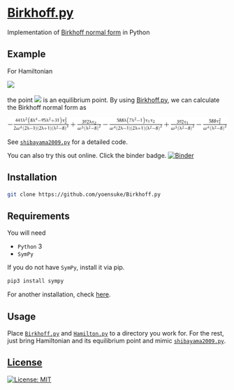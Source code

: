 # [Birkhoff.py](https://github.com/yonesuke/Birkhoff.py)

Implementation of [Birkhoff normal form](https://encyclopediaofmath.org/wiki/Birkhoff_normal_form) in 
Python

## Example

For Hamiltonian

<img src="https://latex.codecogs.com/gif.latex?H=\frac{1}{4}p_{r}^{2}+\frac{\omega^{2}}{4r^{2}}+\frac{\alpha+2}{4\alpha}p_{z}^{2}-\frac{1}{2\alpha r}-\frac{2}{\sqrt{r^{2}+z^{2}}},"/>

the point <img src="https://latex.codecogs.com/gif.latex?(p_r,p_z,r,z)=(0,0,\omega^{2}\alpha/(4\alpha+1),0)"/> is an equilibrium point.
By using [Birkhoff.py](https://github.com/yonesuke/Birkhoff.py), we can calculate the Birkhoff normal form as

![Birkhoff normal form](figure/shibayama2009.png)

See [`shibayama2009.py`](shibayama2009.py) for a detailed code.

You can also try this out online. Click the binder badge.
[![Binder](https://mybinder.org/badge_logo.svg)](https://mybinder.org/v2/gh/yonesuke/Birkhoff.py/HEAD?filepath=shibayama2009.ipynb)

## Installation
```bash
git clone https://github.com/yoensuke/Birkhoff.py
```

## Requirements

You will need
 * `Python` 3
 * `SymPy`

If you do not have `SymPy`, install it via pip.
```bash
pip3 install sympy
```
For another installation, check [here](https://docs.sympy.org/latest/install.html).

## Usage

Place [`Birkhoff.py`](Birkhoff.py) and [`Hamilton.py`](Hamilton.py) to a directory you work for.
For the rest, just bring Hamiltonian and its equilibrium point and mimic [`shibayama2009.py`](shibayama2009.py).



## [License](LICENSE)
[![License: MIT](https://img.shields.io/badge/License-MIT-yellow.svg)](https://opensource.org/licenses/MIT)
